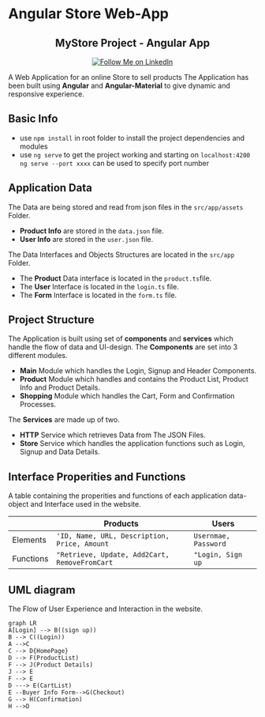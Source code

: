 # Angular Store Web-App
<h2 align="center">MyStore Project - Angular App</h2>

<p align="center">
<a href="https://www.linkedin.com/in/mamdouh-morad/">
    <img alt="Follow Me on LinkedIn" src="https://img.shields.io/badge/LinkedIn-0077B5?style=for-the-badge&logo=linkedin&logoColor=white">
</a>

A Web Application for an online Store to sell products
The Application has been built using **Angular** and **Angular-Material** to give dynamic and responsive experience.

## Basic Info
* use ``npm install`` in root folder to install the project dependencies and modules
* use ``ng serve`` to get the project working and starting on ``localhost:4200``
``ng serve --port xxxx`` can be used to specify port number


## Application Data

The Data are being stored and read from json files in the ``src/app/assets`` Folder.
* **Product Info** are stored in the ``data.json`` file.
* **User Info** are stored in the ``user.json`` file.

The Data Interfaces and Objects Structures are located in the ``src/app`` Folder.
* The **Product** Data interface is located in the ``product.ts``file.
* The **User** Interface is located in the ``login.ts`` file.
* The **Form** Interface is located in the ``form.ts`` file.

## Project Structure
The Application is built using set of **components** and **services** which handle the flow of data and UI-design. 
The **Components** are set into 3 different modules. 
* **Main** Module which handles the Login, Signup and Header Components.
* **Product** Module which handles and contains the Product List, Product Info and Product Details.
* **Shopping** Module which handles the Cart, Form and Confirmation Processes.

The **Services** are made up of two. 
* **HTTP** Service which retrieves Data from The JSON Files.
* **Store** Service which handles the application functions such as Login, Signup and Data Details.



## Interface Properities and Functions

A table containing the properities and functions of each application data-object and Interface used in the website.

|                |Products                                      | Users                      |
|----------------|----------------------------------------------|----------------------------|
|Elements        |`'ID, Name, URL, Description, Price, Amount`  |`Usernmae, Password`        |
|Functions       |`"Retrieve, Update, Add2Cart, RemoveFromCart` |`"Login, Sign up`           |




## UML diagram
The Flow of User Experience and Interaction in the website. 

```mermaid
graph LR
A[Login] --> B((sign up))
B --> C((Login))
A -->C
C --> D{HomePage}
D --> F(ProductList)
F --> J(Product Details)
J --> E
F --> E
D ---> E(CartList)
E --Buyer Info Form-->G(Checkout)
G --> H(Confirmation)
H -->D
